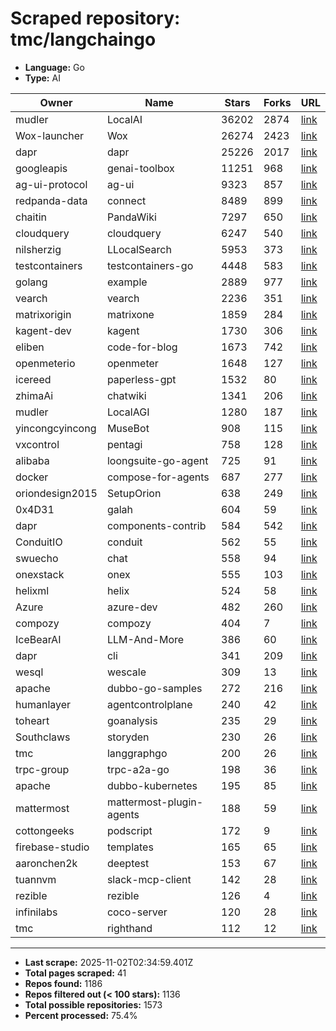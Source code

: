 # Scraped repository: tmc/langchaingo
* **Language:** Go
* **Type:** AI

| Owner | Name | Stars | Forks | URL |
|---|---|---|---|---|
| mudler | LocalAI | 36202 | 2874 | [link](https://github.com/mudler/LocalAI) |
| Wox-launcher | Wox | 26274 | 2423 | [link](https://github.com/Wox-launcher/Wox) |
| dapr | dapr | 25226 | 2017 | [link](https://github.com/dapr/dapr) |
| googleapis | genai-toolbox | 11251 | 968 | [link](https://github.com/googleapis/genai-toolbox) |
| ag-ui-protocol | ag-ui | 9323 | 857 | [link](https://github.com/ag-ui-protocol/ag-ui) |
| redpanda-data | connect | 8489 | 899 | [link](https://github.com/redpanda-data/connect) |
| chaitin | PandaWiki | 7297 | 650 | [link](https://github.com/chaitin/PandaWiki) |
| cloudquery | cloudquery | 6247 | 540 | [link](https://github.com/cloudquery/cloudquery) |
| nilsherzig | LLocalSearch | 5953 | 373 | [link](https://github.com/nilsherzig/LLocalSearch) |
| testcontainers | testcontainers-go | 4448 | 583 | [link](https://github.com/testcontainers/testcontainers-go) |
| golang | example | 2889 | 977 | [link](https://github.com/golang/example) |
| vearch | vearch | 2236 | 351 | [link](https://github.com/vearch/vearch) |
| matrixorigin | matrixone | 1859 | 284 | [link](https://github.com/matrixorigin/matrixone) |
| kagent-dev | kagent | 1730 | 306 | [link](https://github.com/kagent-dev/kagent) |
| eliben | code-for-blog | 1673 | 742 | [link](https://github.com/eliben/code-for-blog) |
| openmeterio | openmeter | 1648 | 127 | [link](https://github.com/openmeterio/openmeter) |
| icereed | paperless-gpt | 1532 | 80 | [link](https://github.com/icereed/paperless-gpt) |
| zhimaAi | chatwiki | 1341 | 206 | [link](https://github.com/zhimaAi/chatwiki) |
| mudler | LocalAGI | 1280 | 187 | [link](https://github.com/mudler/LocalAGI) |
| yincongcyincong | MuseBot | 908 | 115 | [link](https://github.com/yincongcyincong/MuseBot) |
| vxcontrol | pentagi | 758 | 128 | [link](https://github.com/vxcontrol/pentagi) |
| alibaba | loongsuite-go-agent | 725 | 91 | [link](https://github.com/alibaba/loongsuite-go-agent) |
| docker | compose-for-agents | 687 | 277 | [link](https://github.com/docker/compose-for-agents) |
| oriondesign2015 | SetupOrion | 638 | 249 | [link](https://github.com/oriondesign2015/SetupOrion) |
| 0x4D31 | galah | 604 | 59 | [link](https://github.com/0x4D31/galah) |
| dapr | components-contrib | 584 | 542 | [link](https://github.com/dapr/components-contrib) |
| ConduitIO | conduit | 562 | 55 | [link](https://github.com/ConduitIO/conduit) |
| swuecho | chat | 558 | 94 | [link](https://github.com/swuecho/chat) |
| onexstack | onex | 555 | 103 | [link](https://github.com/onexstack/onex) |
| helixml | helix | 524 | 58 | [link](https://github.com/helixml/helix) |
| Azure | azure-dev | 482 | 260 | [link](https://github.com/Azure/azure-dev) |
| compozy | compozy | 404 | 7 | [link](https://github.com/compozy/compozy) |
| IceBearAI | LLM-And-More | 386 | 60 | [link](https://github.com/IceBearAI/LLM-And-More) |
| dapr | cli | 341 | 209 | [link](https://github.com/dapr/cli) |
| wesql | wescale | 309 | 13 | [link](https://github.com/wesql/wescale) |
| apache | dubbo-go-samples | 272 | 216 | [link](https://github.com/apache/dubbo-go-samples) |
| humanlayer | agentcontrolplane | 240 | 42 | [link](https://github.com/humanlayer/agentcontrolplane) |
| toheart | goanalysis | 235 | 29 | [link](https://github.com/toheart/goanalysis) |
| Southclaws | storyden | 230 | 26 | [link](https://github.com/Southclaws/storyden) |
| tmc | langgraphgo | 200 | 26 | [link](https://github.com/tmc/langgraphgo) |
| trpc-group | trpc-a2a-go | 198 | 36 | [link](https://github.com/trpc-group/trpc-a2a-go) |
| apache | dubbo-kubernetes | 195 | 85 | [link](https://github.com/apache/dubbo-kubernetes) |
| mattermost | mattermost-plugin-agents | 188 | 59 | [link](https://github.com/mattermost/mattermost-plugin-agents) |
| cottongeeks | podscript | 172 | 9 | [link](https://github.com/cottongeeks/podscript) |
| firebase-studio | templates | 165 | 65 | [link](https://github.com/firebase-studio/templates) |
| aaronchen2k | deeptest | 153 | 67 | [link](https://github.com/aaronchen2k/deeptest) |
| tuannvm | slack-mcp-client | 142 | 28 | [link](https://github.com/tuannvm/slack-mcp-client) |
| rezible | rezible | 126 | 4 | [link](https://github.com/rezible/rezible) |
| infinilabs | coco-server | 120 | 28 | [link](https://github.com/infinilabs/coco-server) |
| tmc | righthand | 112 | 12 | [link](https://github.com/tmc/righthand) |

---
* **Last scrape:** 2025-11-02T02:34:59.401Z
* **Total pages scraped:** 41
* **Repos found:** 1186
* **Repos filtered out (< 100 stars):** 1136
* **Total possible repositories:** 1573
* **Percent processed:** 75.4%
